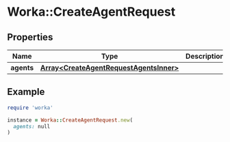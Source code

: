 # Worka::CreateAgentRequest

## Properties

| Name | Type | Description | Notes |
| ---- | ---- | ----------- | ----- |
| **agents** | [**Array&lt;CreateAgentRequestAgentsInner&gt;**](CreateAgentRequestAgentsInner.md) |  |  |

## Example

```ruby
require 'worka'

instance = Worka::CreateAgentRequest.new(
  agents: null
)
```

